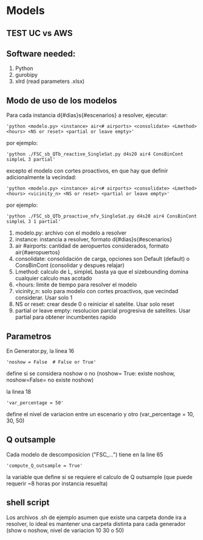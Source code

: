 # Models

## TEST UC vs AWS

## Software needed:
1. Python
2. gurobipy
3. xlrd (read parameters .xlsx)

## Modo de uso de los modelos
Para cada instancia d{#dias}s{#escenarios} a resolver, ejecutar:

    'python <modelo.py> <instance> air<# airports> <consolidate> <Lmethod> <hours> <NS or reset> <partial or leave empty>'
por ejemplo:

    'python ./FSC_sb_QTb_reactive_SingleSat.py d4s20 air4 ConsBinCont simpleL 3 partial'

excepto el modelo con cortes proactivos, en que hay que definir adicionalmente la vecindad:

    'python <modelo.py> <instance> air<# airports> <consolidate> <Lmethod> <hours> <vicinity_n> <NS or reset> <partial or leave empty>'
por ejemplo:

    'python ./FSC_sb_QTb_proactive_nfv_SingleSat.py d4s20 air4 ConsBinCont simpleL 3 1 partial'

1. modelo.py: archivo con el modelo a resolver
2. instance: instancia a resolver, formato d{#dias}s{#escenarios}
3. air #airports: cantidad de aeropuertos considerados, formato air{#aeropuertos}
4. consolidate: consolidación de carga, opciones son Default (default) o ConsBinCont (consolidar y despues relajar)
5. Lmethod: calculo de L, simpleL basta ya que el sizebounding domina cualquier calculo mas acotado
6. <hours: limite de tiempo para resolver el modelo
7. vicinity_n: solo para modelo con cortes proactivos, que vecindad considerar. Usar solo 1
8. NS or reset: crear desde 0 o reiniciar el satelite. Usar solo reset
9. partial or leave empty: resolucion parcial progresiva de satelites. Usar partial para obtener incumbentes rapido

## Parametros
En Generator.py, la linea 16

    'noshow = False  # False or True'
define si se considera noshow o no (noshow= True: existe noshow, noshow=False= no existe noshow)

la linea 18 

    'var_percentage = 50'
define el nivel de variacion entre un escenario y otro (var_percentage = 10, 30, 50)

## Q outsample
Cada modelo de descomposicion ("FSC_...") tiene en la line 65

    'compute_Q_outsample = True'
la variable que define si se requiere el calculo de Q outsample (que puede requerir ~8 horas por instancia resuelta)

## shell script
Los archivos .sh de ejemplo asumen que existe una carpeta donde ira a resolver, lo ideal es mantener una carpeta distinta para cada generador (show o noshow, nivel de variacion 10 30 o 50) 
